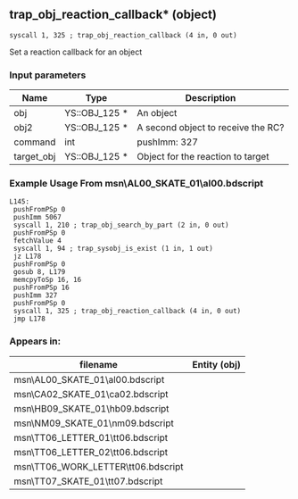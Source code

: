 ## trap_obj_reaction_callback* (object)

`syscall 1, 325 ; trap_obj_reaction_callback (4 in, 0 out)`

Set a reaction callback for an object

### Input parameters
| Name | Type | Description
|------|------|------------
| obj   | YS::OBJ_125 *   | An object
| obj2   | YS::OBJ_125 *   | A second object to receive the RC?
| command   | int   | pushImm: 327
| target_obj   | YS::OBJ_125 *   | Object for the reaction to target


### Example Usage From msn\AL00_SKATE_01\al00.bdscript
```plaintext
L145:
 pushFromPSp 0
 pushImm 5067
 syscall 1, 210 ; trap_obj_search_by_part (2 in, 0 out)
 pushFromPSp 0
 fetchValue 4
 syscall 1, 94 ; trap_sysobj_is_exist (1 in, 1 out)
 jz L178
 pushFromPSp 0
 gosub 8, L179
 memcpyToSp 16, 16
 pushFromPSp 16
 pushImm 327
 pushFromPSp 0
 syscall 1, 325 ; trap_obj_reaction_callback (4 in, 0 out)
 jmp L178
```


### Appears in:
| filename | Entity (obj)
|----------|-------------
| msn\AL00_SKATE_01\al00.bdscript       |           
| msn\CA02_SKATE_01\ca02.bdscript       |           
| msn\HB09_SKATE_01\hb09.bdscript       |           
| msn\NM09_SKATE_01\nm09.bdscript       |           
| msn\TT06_LETTER_01\tt06.bdscript       |           
| msn\TT06_LETTER_02\tt06.bdscript       |           
| msn\TT06_WORK_LETTER\tt06.bdscript       |           
| msn\TT07_SKATE_01\tt07.bdscript       |           



